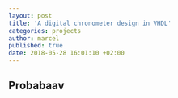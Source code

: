 ```yaml
---
layout: post
title: 'A digital chronometer design in VHDL'
categories: projects
author: marcel
published: true
date: 2018-05-28 16:01:10 +02:00
---
```


## Probabaav
